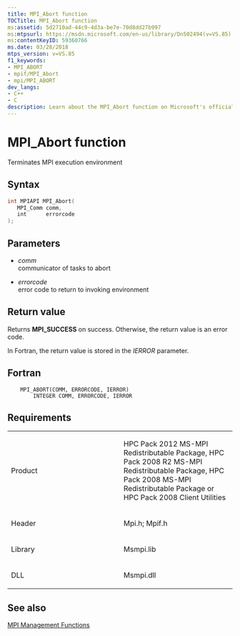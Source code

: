 ```yaml
---
title: MPI_Abort function
TOCTitle: MPI_Abort function
ms:assetid: 5d2710ad-44c9-4d3a-be7e-70d8dd27b997
ms:mtpsurl: https://msdn.microsoft.com/en-us/library/Dn502494(v=VS.85)
ms:contentKeyID: 59360766
ms.date: 03/28/2018
mtps_version: v=VS.85
f1_keywords:
- MPI_ABORT
- mpif/MPI_Abort
- mpi/MPI_ABORT
dev_langs:
- C++
- C
description: Learn about the MPI_Abort function on Microsoft's official site. Understand its syntax, parameters, return values, and requirements for successful execution.
---
```


# MPI\_Abort function

Terminates MPI execution environment

## Syntax

``` c++
int MPIAPI MPI_Abort(
   MPI_Comm comm,
   int      errorcode
);
```

## Parameters

  - *comm*  
    communicator of tasks to abort

  - *errorcode*  
    error code to return to invoking environment

## Return value

Returns **MPI\_SUCCESS** on success. Otherwise, the return value is an error code.

In Fortran, the return value is stored in the *IERROR* parameter.

## Fortran

``` FORTRAN
    MPI_ABORT(COMM, ERRORCODE, IERROR)
        INTEGER COMM, ERRORCODE, IERROR
```

## Requirements

<table>
<colgroup>
<col style="width: 50%" />
<col style="width: 50%" />
</colgroup>
<tbody>
<tr class="odd">
<td><p>Product</p></td>
<td><p>HPC Pack 2012 MS-MPI Redistributable Package, HPC Pack 2008 R2 MS-MPI Redistributable Package, HPC Pack 2008 MS-MPI Redistributable Package or HPC Pack 2008 Client Utilities</p></td>
</tr>
<tr class="even">
<td><p>Header</p></td>
<td>Mpi.h;
Mpif.h</td>
</tr>
<tr class="odd">
<td><p>Library</p></td>
<td>Msmpi.lib</td>
</tr>
<tr class="even">
<td><p>DLL</p></td>
<td>Msmpi.dll</td>
</tr>
</tbody>
</table>


## See also

[MPI Management Functions](mpi-management-functions.md)

